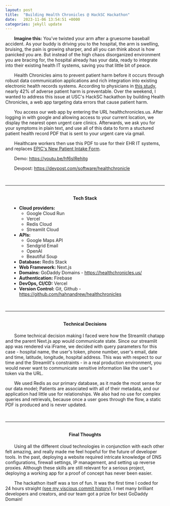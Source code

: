 ```yaml
---
layout: post
title:  "Building Health Chronicles @ HackSC Hackathon"
date:   2023-11-06 13:54:51 +0000
categories: jekyll update
---
```


<p style="text-indent: 2em;">
<strong>Imagine this:</strong> You’ve twisted your arm after a gruesome baseball accident. As your buddy is driving you to the hospital, the arm is swelling, bruising, the pain is growing sharper, and all you can think about is how panicked you are. But instead of the high chaos disorganized environment you are bracing for, the hospital already has your data, ready to integrate into their existing health IT systems, saving you that little bit of peace.
</p>

<p style="text-indent: 2em;">
Health Chronicles aims to prevent patient harm before it occurs through robust data communication applications and rich integration into existing electronic health records systems.
According to physicians in <a href="https://oig.hhs.gov/oei/reports/OEI-06-18-00400.pdf" target="_blank">this study</a>, nearly 42% of adverse patient harm is preventable.
Over the weekend, I wanted to address this issue at USC's HackSC hackathon by building Health Chronicles, a web app targeting data errors that cause patient harm.
</p>

<p style="text-indent: 2em;">
You access our web app by entering the URL healthchronicles.us. After logging in with google and allowing access to your current location, we display the nearest open urgent care clinics. Afterwards, we ask you for your symptoms in plain text, and use all of this data to form a stuctured patient health record PDF that is sent to your urgent care via gmail.
</p>

<p style="text-indent: 2em;">
Healthcare workers then use this PDF to use for their EHR IT systems, and replaces <a href="https://epic-care.com/wp-content/uploads/2022/02/Epic-Care-New-Patient-Intake-Packet.2022.02.01.pdf
" target="_blank">EPIC's New Patient Intake Form</a>. 

<p style="text-indent: 2em;">
Demo: <a href="https://youtu.be/hf6sIRehitg" target="_blank">https://youtu.be/hf6sIRehitg</a>
</p>
<p style="text-indent: 2em;">
Devpost: <a href="https://devpost.com/software/healthchronicle" target="_blank">https://devpost.com/software/healthchronicle</a>
</p>


<!-- <iframe width="560" height="315" src="https://youtu.be/hf6sIRehitg" frameborder="0" allow="accelerometer; autoplay; clipboard-write; encrypted-media; gyroscope; picture-in-picture" allowfullscreen></iframe> -->


</p>

<br>
<hr>
<br>


<div style="text-align: center;">
    <strong>Tech Stack</strong>
</div>
<div style="margin-left: 20px;">
    <ul>
        <li><strong>Cloud providers:</strong>
            <ul>
                <li>Google Cloud Run</li>
                <li>Vercel</li>
                <li>Redis Cloud</li>
                <li>Streamlit Cloud</li>
            </ul>
        </li>
        <li><strong>APIs:</strong>
            <ul>
                <li>Google Maps API</li>
                <li>Sendgrid Email</li>
                <li>OpenAI</li>
                <li>Beautiful Soup</li>
            </ul>
        </li>
        <li><strong>Database:</strong> Redis Stack</li>
        <li><strong>Web Framework:</strong> Next.js</li>
        <li><strong>Domains:</strong> GoDaddy Domains - <a href="https://healthchronicles.us/" target="_blank">https://healthchronicles.us/</a></li>
        <li><strong>Authentication:</strong> Firebase</li>
        <li><strong>DevOps, CI/CD:</strong> Vercel</li>
        <li><strong>Version Control:</strong> Git, Github - <a href="https://github.com/hahnandrew/healthchronicles" target="_blank">https://github.com/hahnandrew/healthchronicles</a></li>
    </ul>
</div>



<br>
<hr>
<br>


<div style="text-align: center; margin-bottom: 20px;">
    <strong>Technical Decisions</strong>
</div>
<p style="text-indent: 2em;">
Some technical decision making I faced were how the Streamlit chatapp and the parent Next.js app would communicate state. Since our streamlit app was rendered via iFrame, we decided with query parameters for this case - hospital name, the user's token, phone number, user's email, date and time, latitude, longitude, hospital address. This was with respect to our time and the Streamlit's constraints - in a real production environment, you would never want to communicate sensitive information like the user's token via the URL. 
</p>

<p style="text-indent: 2em;">
We used Redis as our primary database, as it made the most sense for our data model; Patients are associated with all of their metadata, and our application had little use for relationships. We also had no use for complex queries and retrievals, because once a user goes through the flow, a static PDF is produced and is never updated. 
</p>

<br>
<hr>
<br>

<div style="text-align: center; margin-bottom: 20px;">
    <strong>Final Thoughts</strong>
</div>

<p style="text-indent: 2em;">
Using all the different cloud technologies in conjunction with each other felt amazing, and really made me feel hopeful for the future of developer tools. In the past, deploying a website required intricate knowledge of DNS configurations, firewall settings, IP management, and setting up reverse proxies. Although these skills are still relevant for a serious project, deploying a working app for a proof of concept has never been easier.
</p>

<p style="text-indent: 2em;">
The hackathon itself was a ton of fun. It was the first time I coded for 24 hours straight <a href="https://github.com/hahnandrew/healthchronicles/commits/main">(see my viscious commit history)</a>. I met many brilliant developers and creators, and our team got a prize for best GoDaddy Domain!
</p>